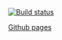 [![Build status](https://ci.appveyor.com/api/projects/status/ytcvn5o7449u43rq?svg=true)](https://ci.appveyor.com/project/Maksim-Kvashnin/ahj-hw7-2)

[Github pages](https://maksim-kvashnin.github.io/ahj-hw7.2/)